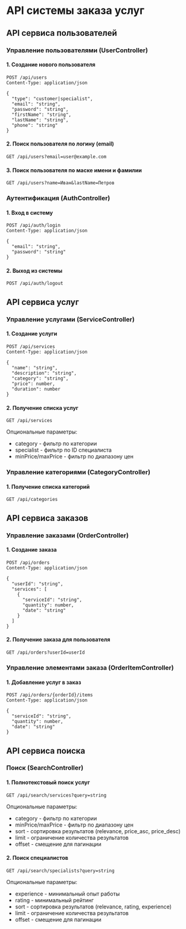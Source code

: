 # API системы заказа услуг

## API сервиса пользователей

### Управление пользователями (UserController)

#### 1. Создание нового пользователя
```
POST /api/users
Content-Type: application/json

{
  "type": "customer|specialist",
  "email": "string",
  "password": "string",
  "firstName": "string",
  "lastName": "string",
  "phone": "string"
}
```

#### 2. Поиск пользователя по логину (email)
```
GET /api/users?email=user@example.com
```

#### 3. Поиск пользователя по маске имени и фамилии
```
GET /api/users?name=Иван&lastName=Петров
```

### Аутентификация (AuthController)

#### 1. Вход в систему
```
POST /api/auth/login
Content-Type: application/json

{
  "email": "string",
  "password": "string"
}
```

#### 2. Выход из системы
```
POST /api/auth/logout
```

## API сервиса услуг

### Управление услугами (ServiceController)

#### 1. Создание услуги
```
POST /api/services
Content-Type: application/json

{
  "name": "string",
  "description": "string",
  "category": "string",
  "price": number,
  "duration": number
}
```

#### 2. Получение списка услуг
```
GET /api/services
```
Опциональные параметры:
- category - фильтр по категории
- specialist - фильтр по ID специалиста
- minPrice/maxPrice - фильтр по диапазону цен

### Управление категориями (CategoryController)

#### 1. Получение списка категорий
```
GET /api/categories
```

## API сервиса заказов

### Управление заказами (OrderController)

#### 1. Создание заказа
```
POST /api/orders
Content-Type: application/json

{
  "userId": "string",
  "services": [
    { 
      "serviceId": "string",
      "quantity": number,
      "date": "string"
    }
  ]
}
```

#### 2. Получение заказа для пользователя
```
GET /api/orders?userId=userId
```

### Управление элементами заказа (OrderItemController)

#### 1. Добавление услуг в заказ
```
POST /api/orders/{orderId}/items
Content-Type: application/json

{
  "serviceId": "string",
  "quantity": number,
  "date": "string"
}
```

## API сервиса поиска

### Поиск (SearchController)

#### 1. Полнотекстовый поиск услуг
```
GET /api/search/services?query=string
```
Опциональные параметры:
- category - фильтр по категории
- minPrice/maxPrice - фильтр по диапазону цен
- sort - сортировка результатов (relevance, price_asc, price_desc)
- limit - ограничение количества результатов
- offset - смещение для пагинации

#### 2. Поиск специалистов
```
GET /api/search/specialists?query=string
```
Опциональные параметры:
- experience - минимальный опыт работы
- rating - минимальный рейтинг
- sort - сортировка результатов (relevance, rating, experience)
- limit - ограничение количества результатов
- offset - смещение для пагинации 